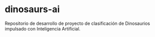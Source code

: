 # dinosaurs-ai
Repositorio de desarrollo de proyecto de clasificación de Dinosaurios impulsado con Inteligencia Artificial.
